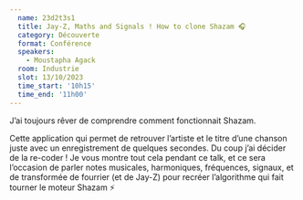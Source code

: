 ```yaml
---
  name: 23d2t3s1
  title: Jay-Z, Maths and Signals ! How to clone Shazam 🎧
  category: Découverte
  format: Conférence
  speakers: 
    - Moustapha Agack
  room: Industrie
  slot: 13/10/2023
  time_start: '10h15'
  time_end: '11h00'
---
```

J’ai toujours rêver de comprendre comment fonctionnait Shazam.

Cette application qui permet de retrouver l’artiste et le titre d’une chanson juste avec un enregistrement de quelques secondes.
Du coup j’ai décider de la re-coder ! Je vous montre tout cela pendant ce talk,  et ce sera l’occasion de parler notes musicales, harmoniques, fréquences, signaux, et de transformée de fourrier (et de Jay-Z) pour recréer l’algorithme qui fait tourner le moteur Shazam  ⚡️


